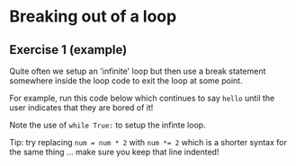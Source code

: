 # Breaking out of a loop
## Exercise 1 (example)
  
Quite often we setup an 'infinite' loop but then use a break statement somewhere inside the loop code to exit the loop at some point.
  
For example, run this code below which continues to say `hello` until the user indicates that they are bored of it!
  
Note the use of `while True:` to setup the infinte loop.
  
Tip: try replacing `num = num * 2` with `num *= 2` which is a shorter syntax for the same thing ... make sure you keep that line indented!